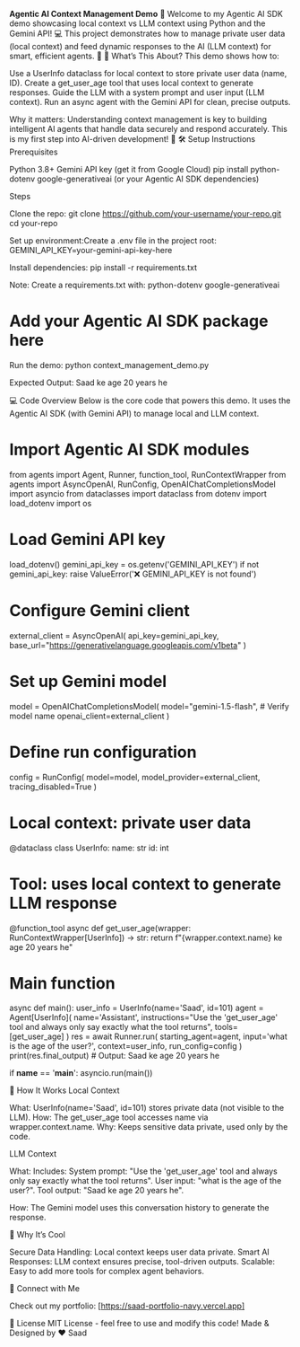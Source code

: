 **Agentic AI Context Management Demo** 🤖
Welcome to my Agentic AI SDK demo showcasing local context vs LLM context using Python and the Gemini API! 💻 This project demonstrates how to manage private user data (local context) and feed dynamic responses to the AI (LLM context) for smart, efficient agents. 🚀
🎯 What’s This About?
This demo shows how to:

Use a UserInfo dataclass for local context to store private user data (name, ID).
Create a get_user_age tool that uses local context to generate responses.
Guide the LLM with a system prompt and user input (LLM context).
Run an async agent with the Gemini API for clean, precise outputs.

Why it matters: Understanding context management is key to building intelligent AI agents that handle data securely and respond accurately. This is my first step into AI-driven development! 🌟
🛠️ Setup Instructions
Prerequisites

Python 3.8+
Gemini API key (get it from Google Cloud)
pip install python-dotenv google-generativeai (or your Agentic AI SDK dependencies)

Steps

Clone the repo:
git clone https://github.com/your-username/your-repo.git
cd your-repo


Set up environment:Create a .env file in the project root:
GEMINI_API_KEY=your-gemini-api-key-here


Install dependencies:
pip install -r requirements.txt

Note: Create a requirements.txt with:
python-dotenv
google-generativeai
# Add your Agentic AI SDK package here


Run the demo:
python context_management_demo.py

Expected Output:
Saad ke age 20 years he



💻 Code Overview
Below is the core code that powers this demo. It uses the Agentic AI SDK (with Gemini API) to manage local and LLM context.
# Import Agentic AI SDK modules
from agents import Agent, Runner, function_tool, RunContextWrapper
from agents import AsyncOpenAI, RunConfig, OpenAIChatCompletionsModel
import asyncio
from dataclasses import dataclass
from dotenv import load_dotenv
import os

# Load Gemini API key
load_dotenv()
gemini_api_key = os.getenv('GEMINI_API_KEY')
if not gemini_api_key:
    raise ValueError('❌ GEMINI_API_KEY is not found')

# Configure Gemini client
external_client = AsyncOpenAI(
    api_key=gemini_api_key,
    base_url="https://generativelanguage.googleapis.com/v1beta"
)

# Set up Gemini model
model = OpenAIChatCompletionsModel(
    model="gemini-1.5-flash",  # Verify model name
    openai_client=external_client
)

# Define run configuration
config = RunConfig(
    model=model,
    model_provider=external_client,
    tracing_disabled=True
)

# Local context: private user data
@dataclass
class UserInfo:
    name: str
    id: int

# Tool: uses local context to generate LLM response
@function_tool
async def get_user_age(wrapper: RunContextWrapper[UserInfo]) -> str:
    return f"{wrapper.context.name} ke age 20 years he"

# Main function
async def main():
    user_info = UserInfo(name='Saad', id=101)
    agent = Agent[UserInfo](
        name='Assistant',
        instructions="Use the 'get_user_age' tool and always only say exactly what the tool returns",
        tools=[get_user_age]
    )
    res = await Runner.run(
        starting_agent=agent,
        input='what is the age of the user?',
        context=user_info,
        run_config=config
    )
    print(res.final_output)  # Output: Saad ke age 20 years he

if __name__ == '__main__':
    asyncio.run(main())

🧠 How It Works
Local Context

What: UserInfo(name='Saad', id=101) stores private data (not visible to the LLM).
How: The get_user_age tool accesses name via wrapper.context.name.
Why: Keeps sensitive data private, used only by the code.

LLM Context

What: Includes:
System prompt: "Use the 'get_user_age' tool and always only say exactly what the tool returns".
User input: "what is the age of the user?".
Tool output: "Saad ke age 20 years he".


How: The Gemini model uses this conversation history to generate the response.

🚀 Why It’s Cool

Secure Data Handling: Local context keeps user data private.
Smart AI Responses: LLM context ensures precise, tool-driven outputs.
Scalable: Easy to add more tools for complex agent behaviors.

🌟 Connect with Me

Check out my portfolio: [https://saad-portfolio-navy.vercel.app]


📝 License
MIT License - feel free to use and modify this code!
Made & Designed by ❤️ Saad